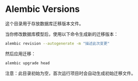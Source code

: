 # Alembic Versions

这个目录用于存放数据库迁移版本文件。

当你修改数据库模型后，使用以下命令生成新的迁移版本：

```bash
alembic revision --autogenerate -m "描述此次变更"
```

然后应用迁移：

```bash
alembic upgrade head
```

注意：此目录初始为空，首次运行项目时会自动生成初始迁移文件。 